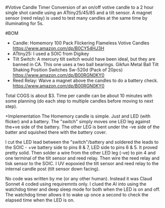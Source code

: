 #Votive Candle Timer
Conversion of an on/off votive candle to a 2 hour single shot candle using an ATtiny25/45/85 and a tilt sensor. A magnet sensor (reed relay) is used to test many candles at the same time by illuminating for 5s.

#BOM
+ Candle: Homemory 100 Pack Flickering Flameless Votive Candles https://www.amazon.com/dp/B0CY54HJ3H
+ ATtiny25: I used a SOIC from Digikey
+ Tilt Switch: A mercury tilt switch would have been ideal, but they are banned in CA. This one uses a two ball bearings. Gikfun Metal Ball Tilt Shaking Position Switches Sw-520d (Pack of 20pcs) https://www.amazon.com/dp/B00RGN0KY0
+ Reed Relay: Waive a magnet above the candles to do a battery check. https://www.amazon.com/dp/B00RGN0KY0

Total COGS is about $3. Time per candle can be about 10 minutes with some planning (do each step to multiple candles before moving to next step).

+Implementation
The Homemory candle is simple. Just and LED (with flicker) and a battery. The "switch" simply moves one LED leg against the+ve side of the battery. The other LEG is bent under the -ve side of the batter and squished there with the battery cover.

I cut the LED lead between the "switch"/battery and soldered the leads to the SOIC - +ve battery side to pins 8 & 7, LED side to pins 6 & 5. It proved pretty solid. Then solder a wire from the other LED leg (-ve) to pin 4 and one terminal of the tilt sensor and reed relay. Then wire the reed relay and tisk sensor to the SOIC.
I UV eopoxied the tilt sensor and reed relay to the internal candle post (tilt sensor down facing).

No code was written by me (or any other human). Instead it was Claud Sonnet 4 coded using requiremnts only. I clued the AI into using the watchdog timer and deep sleep mode for both when the LED is on and off. The watchdog timer allows it to wake up once a second to check the elapsed time when the LED is on.
